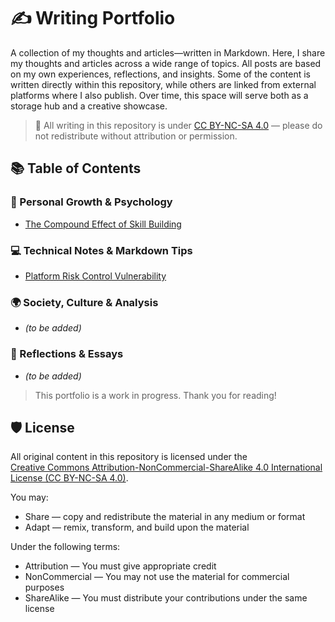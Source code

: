 # ✍️ Writing Portfolio

A collection of my thoughts and articles—written in Markdown.
Here, I share my thoughts and articles across a wide range of topics. All posts are based on my own experiences, reflections, and insights.
Some of the content is written directly within this repository, while others are linked from external platforms where I also publish. Over time, this space will serve both as a storage hub and a creative showcase. 

> 📌 All writing in this repository is under [CC BY-NC-SA 4.0](#-license) — please do not redistribute without attribution or permission.

## 📚 Table of Contents

### 🌱 Personal Growth & Psychology
- [The Compound Effect of Skill Building](The-Compound-Effect-of-Skill-Building.md)

### 💻 Technical Notes & Markdown Tips
- [Platform Risk Control Vulnerability](Platform-Risk-Control-Vulnerability.md)

### 🌍 Society, Culture & Analysis
- *(to be added)*

### 💬 Reflections & Essays
- *(to be added)*

> This portfolio is a work in progress. Thank you for reading!

## 🛡️ License

All original content in this repository is licensed under the  
[Creative Commons Attribution-NonCommercial-ShareAlike 4.0 International License (CC BY-NC-SA 4.0)](https://creativecommons.org/licenses/by-nc-sa/4.0/).

You may:
- Share — copy and redistribute the material in any medium or format  
- Adapt — remix, transform, and build upon the material

Under the following terms:
- Attribution — You must give appropriate credit  
- NonCommercial — You may not use the material for commercial purposes  
- ShareAlike — You must distribute your contributions under the same license
